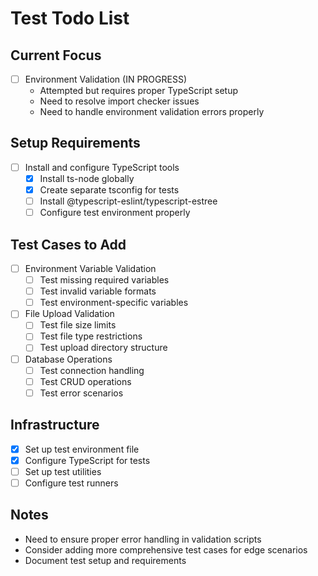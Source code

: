 # Test Todo List

## Current Focus

- [ ] Environment Validation (IN PROGRESS)
  - Attempted but requires proper TypeScript setup
  - Need to resolve import checker issues
  - Need to handle environment validation errors properly

## Setup Requirements

- [ ] Install and configure TypeScript tools
  - [x] Install ts-node globally
  - [x] Create separate tsconfig for tests
  - [ ] Install @typescript-eslint/typescript-estree
  - [ ] Configure test environment properly

## Test Cases to Add

- [ ] Environment Variable Validation
  - [ ] Test missing required variables
  - [ ] Test invalid variable formats
  - [ ] Test environment-specific variables
- [ ] File Upload Validation
  - [ ] Test file size limits
  - [ ] Test file type restrictions
  - [ ] Test upload directory structure
- [ ] Database Operations
  - [ ] Test connection handling
  - [ ] Test CRUD operations
  - [ ] Test error scenarios

## Infrastructure

- [x] Set up test environment file
- [x] Configure TypeScript for tests
- [ ] Set up test utilities
- [ ] Configure test runners

## Notes

- Need to ensure proper error handling in validation scripts
- Consider adding more comprehensive test cases for edge scenarios
- Document test setup and requirements
